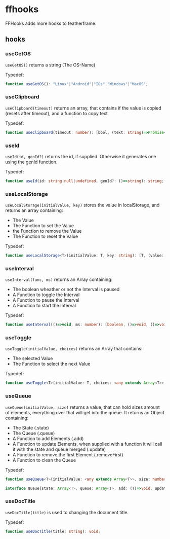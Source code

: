 # ffhooks

FFHooks adds more hooks to featherframe.

## hooks


### useGetOS
`useGetOS()` returns a string (The OS-Name)

Typedef:
```ts
function useGetOS(): "Linux"|"Android"|"IOs"|"Windows"|"MacOS";
```

### useClipboard
`useClipboard(timeout)` returns an array, that contains if the value is copied (resets after timeout), and a function to copy text

Typedef:
```ts
function useClipboard(timeout: number): [bool, (text: string)=>Promise<void>];
```


### useId
`useId(id, genId?)` returns the id, if supplied. Otherwise it generates one using the genId function.

Typedef:
```ts
function useId(id: string|null|undefined, genId?: ()=>string): string;
```

### useLocalStorage
`useLocalStorage(initialValue, key)` stores the value in localStorage, and returns an array containing:
- The Value
- The Function to set the Value
- the Function to remove the Value
- The Function to reset the Value

Typedef:
```ts
function useLocalStorage<T>(initialValue: T, key: string): [T, (value: T)=>void, ()=>void, ()=>void];
```

### useInterval
`useInterval(func, ms)` returns an Array containing:
- The boolean wheather or not the Interval is paused
- A Function to toggle the Interval
- A Function to pause the Interval
- A Function to start the Interval

Typedef:
```ts
function useInterval(()=>void, ms: number): [boolean, ()=>void, ()=>void, ()=>void];
```

### useToggle
`useToggle(initialValue, choices)` returns an Array that contains:
- The selected Value
- The Function to select the next Value

Typedef:
```ts
function useToggle<T>(initialValue: T, choices: <any extends Array<T>>): [T/* State */, ()=>void/* toggle */];
```

### useQueue
`useQueue(initialValue, size)` returns a value, that can hold sizes amount of elements, everything over that will get into the queue.
It returns an Object containing:
- The State (.state)
- The Queue (.queue)
- A Function to add Elements (.add)
- A Function to update Elements, when supplied with a function it will call it with the state and queue merged (.update)
- A Function to remove the first Element (.removeFirst)
- A Function to clean the Queue

Typedef:
```ts
function useQueue<T>(initialValue: <any extends Array<T>>, size: number): Queue

interface Queue{state: Array<T>, queue: Array<T>, add: (T)=>void, update: (Array<T>|(values: Array<T>)=><any extends Array<T>>)=>void, removeFirst: ()=>void, cleanQueue: ()=>void}
```

### useDocTitle
`useDocTitle(title)` is used to changing the document title.

Typedef:
```ts
function useDocTitle(title: string): void;
```